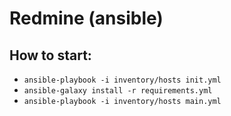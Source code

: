 # Redmine (ansible)

## How to start:

- `ansible-playbook -i inventory/hosts init.yml`
- `ansible-galaxy install -r requirements.yml`
- `ansible-playbook -i inventory/hosts main.yml`
